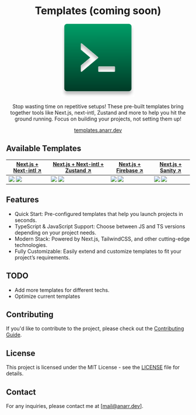 <div align="center">

# Templates (coming soon)

<img src="assets/images/logo.svg" alt="Logo" width="200"/>

Stop wasting time on repetitive setups! These pre-built templates bring together tools like Next.js, next-intl, Zustand and more to help you hit the ground running. Focus on building your projects, not setting them up!

<a href="https://resume.anarr.dev">templates.anarr.dev</a>

</div>

## Available Templates

| [Next.js + Next-intl ↗](https://github.com/Anrsgrl/next-intl-js) | [Next.js + Next-intl + Zustand ↗](https://github.com/Anrsgrl/next-intl-zustand-js) | [Next.js + Firebase ↗](https://github.com/Anrsgrl/next-firebase-js) | [Next.js + Sanity ↗](https://github.com/Anrsgrl/next-sanity-js)
|--|--|--|--|
|<img src="https://img.icons8.com/color/512/javascript.png" width="24px" /> <img src="https://img.icons8.com/color/512/typescript.png" width="24px" />   | <img src="https://img.icons8.com/color/512/javascript.png" width="24px" /> <img src="https://img.icons8.com/color/512/typescript.png" width="24px" />   |<img src="https://img.icons8.com/color/512/javascript.png" width="24px" /> <img src="https://img.icons8.com/color/512/typescript.png" width="24px" />   |<img src="https://img.icons8.com/color/512/javascript.png" width="24px" /> <img src="https://img.icons8.com/color/512/typescript.png" width="24px" />   |

## Features

- Quick Start: Pre-configured templates that help you launch projects in seconds.
- TypeScript & JavaScript Support: Choose between JS and TS versions depending on your project needs.
- Modern Stack: Powered by Next.js, TailwindCSS, and other cutting-edge technologies.
- Fully Customizable: Easily extend and customize templates to fit your project’s requirements.

## TODO

- Add more templates for different techs.
- Optimize current templates

## Contributing

If you'd like to contribute to the project, please check out the [Contributing Guide](CONTRIBUTING.md).

## License

This project is licensed under the MIT License - see the [LICENSE](LICENSE) file for details.

## Contact

For any inquiries, please contact me at [mail@anarr.dev].
